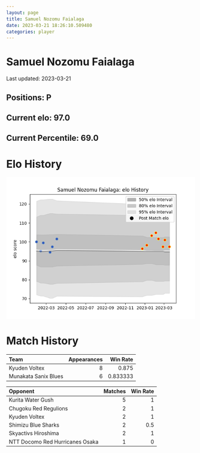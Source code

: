 ```yaml
---  
layout: page  
title: Samuel Nozomu Faialaga  
date: 2023-03-21 18:26:10.509480  
categories: player  
---
```

# Samuel Nozomu Faialaga


Last updated: 2023-03-21
## Positions: P

## Current elo: 97.0

## Current Percentile: 69.0

# Elo History


![elo history](history_SamuelNozomuFaialaga.png)
# Match History


| Team                 |   Appearances |   Win Rate |
|:---------------------|--------------:|-----------:|
| Kyuden Voltex        |             8 |   0.875    |
| Munakata Sanix Blues |             6 |   0.833333 |

| Opponent                        |   Matches |   Win Rate |
|:--------------------------------|----------:|-----------:|
| Kurita Water Gush               |         5 |        1   |
| Chugoku Red Regulions           |         2 |        1   |
| Kyuden Voltex                   |         2 |        1   |
| Shimizu Blue Sharks             |         2 |        0.5 |
| Skyactivs Hiroshima             |         2 |        1   |
| NTT Docomo Red Hurricanes Osaka |         1 |        0   |